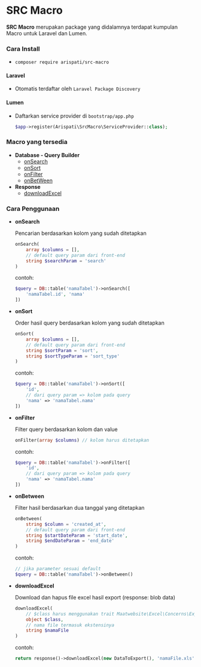 # SRC Macro

**SRC Macro** merupakan package yang didalamnya terdapat kumpulan Macro untuk Laravel dan Lumen.

### Cara Install

- `composer require arispati/src-macro`

#### Laravel 

- Otomatis terdaftar oleh `Laravel Package Discovery`

#### Lumen

- Daftarkan service provider di `bootstrap/app.php`
	```php
	$app->register(Arispati\SrcMacro\ServiceProvider::class);
	``` 

### Macro yang tersedia

- **Database - Query Builder**
	- [onSearch](#dqbOnSearch)
	- [onSort](#dqbOnSort)
	- [onFilter](#dqbOnFilter)
	- [onBetWeen](#dqbOnBetween)
- **Response**
	- [downloadExcel](#rspDownloadExcel)

### Cara Penggunaan

- <a name="dqbOnSearch"></a> **onSearch**

    Pencarian berdasarkan kolom yang sudah ditetapkan

	```php
	onSearch(
		array $columns = [],
		// default query param dari front-end
		string $searchParam = 'search'
	)
	```

	contoh:
	
    ```php
	$query = DB::table('namaTabel')->onSearch([
		'namaTabel.id', 'nama'
	])
	```

- <a name="dqbOnSort"></a> **onSort**

    Order hasil query berdasarkan kolom yang sudah ditetapkan

	```php
	onSort(
		array $columns = [],
		// default query param dari front-end
		string $sortParam = 'sort',
		string $sortTypeParam = 'sort_type'
	)
	```

	contoh:
	
    ```php
	$query = DB::table('namaTabel')->onSort([
		'id',
		// dari query param => kolom pada query
		'nama' => 'namaTabel.nama'
	])
	```

- <a name="dqbOnFilter"></a> **onFilter**

    Filter query berdasarkan kolom dan value

	```php
	onFilter(array $columns) // kolom harus ditetapkan
	```

	contoh:
	
    ```php
	$query = DB::table('namaTabel')->onFilter([
		'id',
		// dari query param => kolom pada query
		'nama' => 'namaTabel.nama'
	])
	```

- <a name="dqbOnBetween"></a> **onBetween**

    Filter hasil berdasarkan dua tanggal yang ditetapkan

	```php
	onBetween(
		string $column = 'created_at',
		// default query param dari front-end
		string $startDateParam = 'start_date',
		string $endDateParam = 'end_date'
	)
	```

	contoh:
	
    ```php
	// jika parameter sesuai default
	$query = DB::table('namaTabel')->onBetween()
	```

- <a name="rspDownloadExcel"></a> **downloadExcel**

    Download dan hapus file excel hasil export (response: blob data)

	```php
	downloadExcel(
		// $class harus menggunakan trait Maatwebsite\Excel\Concerns\Exportable
		object $class,
		// nama file termasuk ekstensinya
		string $namaFile
	)
	```

	contoh:
	
    ```php
	return response()->downloadExcel(new DataToExport(), 'namaFile.xls');
	```
